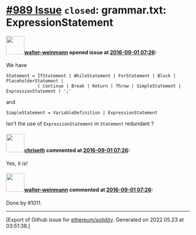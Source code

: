 # [\#989 Issue](https://github.com/ethereum/solidity/issues/989) `closed`: grammar.txt: ExpressionStatement

#### <img src="https://avatars.githubusercontent.com/u/1956149?u=f8593a6bb6acd2626bbb47dcd231360c8a9a2f6a&v=4" width="50">[walter-weinmann](https://github.com/walter-weinmann) opened issue at [2016-09-01 07:26](https://github.com/ethereum/solidity/issues/989):

We have

```
Statement = IfStatement | WhileStatement | ForStatement | Block | PlaceholderStatement |
            ( Continue | Break | Return | Throw | SimpleStatement | ExpressionStatement ) ';'
```

and

```
SimpleStatement = VariableDefinition | ExpressionStatement
```

Isn't the use of `ExpressionStatement` in `Statement` redundant ?


#### <img src="https://avatars.githubusercontent.com/u/9073706?v=4" width="50">[chriseth](https://github.com/chriseth) commented at [2016-09-01 07:26](https://github.com/ethereum/solidity/issues/989#issuecomment-244018405):

Yes, it is!

#### <img src="https://avatars.githubusercontent.com/u/1956149?u=f8593a6bb6acd2626bbb47dcd231360c8a9a2f6a&v=4" width="50">[walter-weinmann](https://github.com/walter-weinmann) commented at [2016-09-01 07:26](https://github.com/ethereum/solidity/issues/989#issuecomment-244955385):

Done by #1011.


-------------------------------------------------------------------------------



[Export of Github issue for [ethereum/solidity](https://github.com/ethereum/solidity). Generated on 2022.05.23 at 03:51:38.]
